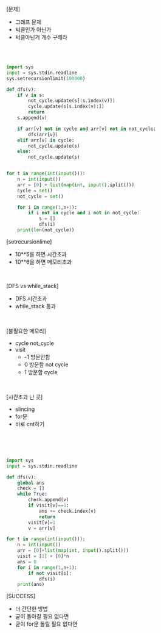 [문제]
- 그래프 문제
- 써클인가 아닌가
- 써클아닌거 개수 구해라

<br>
<br>


```py
import sys
input = sys.stdin.readline
sys.setrecursionlimit(100000)

def dfs(v):
    if v in s:
        not_cycle.update(s[:s.index(v)])
        cycle.update(s[s.index(v):])
        return
    s.append(v)

    if arr[v] not in cycle and arr[v] not in not_cycle:
        dfs(arr[v])
    elif arr[v] in cycle:
        not_cycle.update(s)
    else:
        not_cycle.update(s)


for t in range(int(input())):
    n = int(input())
    arr = [0] + list(map(int, input().split()))
    cycle = set()
    not_cycle = set()

    for i in range(1,n+1):
        if i not in cycle and i not in not_cycle:
            s = []
            dfs(i)
    print(len(not_cycle))
```
[setrecursionlime]
- 10**5를 하면 시간초과
- 10**6을 하면 메모리초과

<br>

[DFS vs while_stack]
- DFS 시간초과
- while_stack 통과

<br>

[불필요한 메모리]
- cycle not_cycle 
- visit
  - -1 방문안함
  - 0 방문함 not cycle
  - 1 방문함 cycle

<br>

[시간초과 난 곳]
- slincing
- for문
- 바로 cnt하기

<br>
<br>
<br>

```py
import sys
input = sys.stdin.readline

def dfs(v):
    global ans
    check = []
    while True:
        check.append(v)
        if visit[v]==1:
            ans += check.index(v)
            return
        visit[v]=1
        v = arr[v]

for t in range(int(input())):
    n = int(input())
    arr = [0]+list(map(int, input().split()))
    visit = [1] + [0]*n
    ans = 0
    for i in range(1,n+1):
        if not visit[i]:
            dfs(i)
    print(ans)
```
[SUCCESS]
- 더 간단한 방법
- 굳이 돌아갈 필요 없다면
- 굳이 for문 돌릴 필요 없다면

